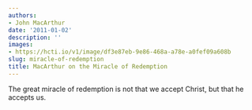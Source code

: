 ```yaml
---
authors:
- John MacArthur
date: '2011-01-02'
description: ''
images:
- https://hcti.io/v1/image/df3e87eb-9e86-468a-a78e-a0fef09a608b
slug: miracle-of-redemption
title: MacArthur on the Miracle of Redemption
---
```


The great miracle of redemption is not that we accept Christ, but that he accepts us.